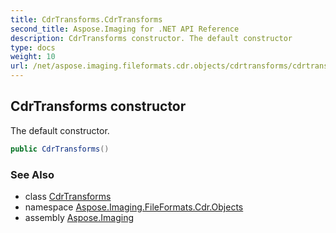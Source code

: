 ```yaml
---
title: CdrTransforms.CdrTransforms
second_title: Aspose.Imaging for .NET API Reference
description: CdrTransforms constructor. The default constructor
type: docs
weight: 10
url: /net/aspose.imaging.fileformats.cdr.objects/cdrtransforms/cdrtransforms/
---
```

## CdrTransforms constructor

The default constructor.

```csharp
public CdrTransforms()
```

### See Also

* class [CdrTransforms](../)
* namespace [Aspose.Imaging.FileFormats.Cdr.Objects](../../cdrtransforms/)
* assembly [Aspose.Imaging](../../../)


